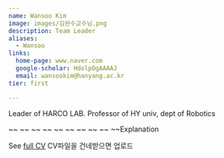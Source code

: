 ```yaml
---
name: Wansoo Kim
image: images/김완수교수님.png
description: Team Leader
aliases:
  - Wansoo
links:
  home-page: www.naver.com
  google-scholar: HdolpOgAAAAJ
  email: wansookim@hanyang.ac.kr
tier: first

---
```



Leader of HARCO LAB.
Professor of HY univ, dept of Robotics

~~
~~
~~
~~
~~
~~
~~
~~
~~
~~Explanation


See [full CV](../asset/CV_Jianxu.pdf)  CV파일을 건네받으면 업로드
